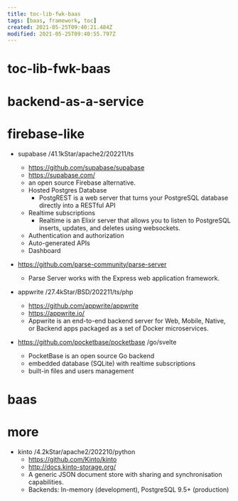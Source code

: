 ```yaml
---
title: toc-lib-fwk-baas
tags: [baas, framework, toc]
created: 2021-05-25T09:40:21.484Z
modified: 2021-05-25T09:40:55.797Z
---
```


# toc-lib-fwk-baas

# backend-as-a-service

# firebase-like
- supabase /41.1kStar/apache2/202211/ts
  - https://github.com/supabase/supabase
  - https://supabase.com/
  - an open source Firebase alternative.
  - Hosted Postgres Database
    - PostgREST is a web server that turns your PostgreSQL database directly into a RESTful API
  - Realtime subscriptions
    - Realtime is an Elixir server that allows you to listen to PostgreSQL inserts, updates, and deletes using websockets. 
  - Authentication and authorization
  - Auto-generated APIs
  - Dashboard

- https://github.com/parse-community/parse-server
  - Parse Server works with the Express web application framework.

- appwrite /27.4kStar/BSD/202211/ts/php
  - https://github.com/appwrite/appwrite
  - https://appwrite.io/
  - Appwrite is an end-to-end backend server for Web, Mobile, Native, or Backend apps packaged as a set of Docker microservices. 

- https://github.com/pocketbase/pocketbase /go/svelte
  - PocketBase is an open source Go backend
  - embedded database (SQLite) with realtime subscriptions
  - built-in files and users management
# baas

# more

- kinto /4.2kStar/apache2/202210/python
  - https://github.com/Kinto/kinto
  - http://docs.kinto-storage.org/
  - A generic JSON document store with sharing and synchronisation capabilities.
  - Backends: In-memory (development), PostgreSQL 9.5+ (production)
